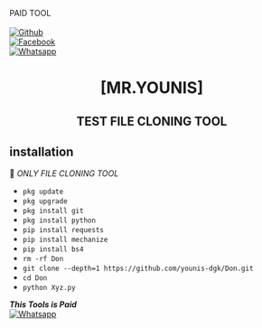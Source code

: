 PAID TOOL
<b></b> </br> <br>[![Github](https://img.shields.io/badge/Github-YOUNIS.XYZ-dimgray?style=flat-square&logo=github)](https://github.com/younis-dgk)<br> [![Facebook](https://img.shields.io/badge/Facebook-Mr.YOUNIS-blue?style=flat-square&logo=facebook)](https://www.facebook.com/YounisDgk)<br> [![Whatsapp](https://img.shields.io/badge/Whatsapp-YOUNIS-deepgreen?style=flat-square&logo=whatsapp)](https://wa.me/+923404708884)



<h1 align="center"> [MR.YOUNIS]</h1>

<h2 align="center">  TEST FILE CLONING TOOL </h2>


## <b>installation</b>

🔰 _ONLY FILE CLONING TOOL_


- `pkg update`
- `pkg upgrade`
- `pkg install git`
- `pkg install python`
- `pip install requests`
- `pip install mechanize`
- `pip install bs4`
- `rm -rf Don`
- `git clone --depth=1 https://github.com/younis-dgk/Don.git`
- `cd Don`
- `python Xyz.py`



 ___This Tools is Paid___</br>
 [![Whatsapp](https://img.shields.io/badge/Whatsapp-MR.YOUNIS-deepgreen?style=flat-square&logo=whatsapp)](https://wa.me/+923404708884)
